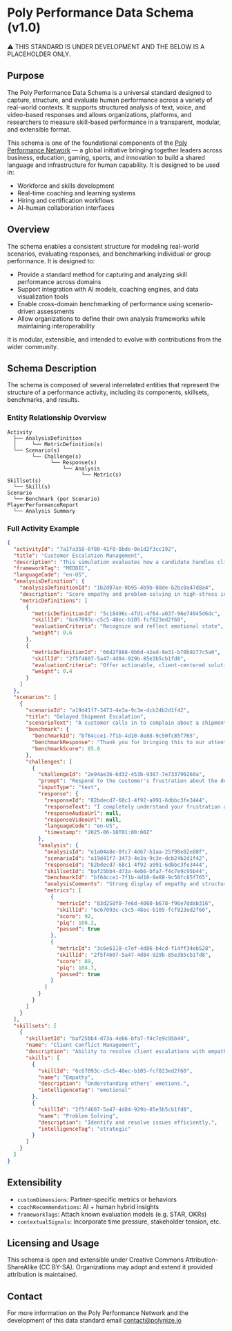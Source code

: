 # Poly Performance Data Schema (v1.0)

⚠ THIS STANDARD IS UNDER DEVELOPMENT AND THE BELOW IS A PLACEHOLDER ONLY. 

## Purpose
The Poly Performance Data Schema is a universal standard designed to capture, structure, and evaluate human performance across a variety of real-world contexts. It supports structured analysis of text, voice, and video-based responses and allows organizations, platforms, and researchers to measure skill-based performance in a transparent, modular, and extensible format.

This schema is one of the foundational components of the [Poly Performance Network](https://polynize.io/ppn) — a global initiative bringing together leaders across business, education, gaming, sports, and innovation to build a shared language and infrastructure for human capability. It is designed to be used in:
- Workforce and skills development
- Real-time coaching and learning systems
- Hiring and certification workflows
- AI-human collaboration interfaces

## Overview
The schema enables a consistent structure for modeling real-world scenarios, evaluating responses, and benchmarking individual or group performance. It is designed to:
- Provide a standard method for capturing and analyzing skill performance across domains
- Support integration with AI models, coaching engines, and data visualization tools
- Enable cross-domain benchmarking of performance using scenario-driven assessments
- Allow organizations to define their own analysis frameworks while maintaining interoperability

It is modular, extensible, and intended to evolve with contributions from the wider community.

## Schema Description

The schema is composed of several interrelated entities that represent the structure of a performance activity, including its components, skillsets, benchmarks, and results.

### Entity Relationship Overview
```
Activity
  ├── AnalysisDefinition
  │     └── MetricDefinition(s)
  └── Scenario(s)
        └── Challenge(s)
              └── Response(s)
                  └── Analysis
                        └── Metric(s)
Skillset(s)
  └── Skill(s)
Scenario
  └── Benchmark (per Scenario)
PlayerPerformanceReport
  └── Analysis Summary
```

### Full Activity Example
```json
{
  "activityId": "7a1fa358-6f80-41f0-8bde-0e1d2f3cc192",
  "title": "Customer Escalation Management",
  "description": "This simulation evaluates how a candidate handles client complaints and difficult escalations.",
  "frameworkTag": "MEDDIC",
  "languageCode": "en-US",
  "analysisDefinition": {
    "analysisDefinitionId": "1b2d07ae-0b95-4b9b-88de-b2bc0a47d8a4",
    "description": "Score empathy and problem-solving in high-stress interactions.",
    "metricDefinitions": [
      {
        "metricDefinitionId": "5c18496c-4fd1-4f64-a037-96e74945d6dc",
        "skillId": "6c67093c-c5c5-48ec-b105-fcf823ed2f60",
        "evaluationCriteria": "Recognize and reflect emotional state",
        "weight": 0.6
      },
      {
        "metricDefinitionId": "66d2f888-9b6d-42ed-9e31-b70b9277c5a0",
        "skillId": "2f5f4607-5a47-4d84-929b-85e3b5cb1fd8",
        "evaluationCriteria": "Offer actionable, client-centered solutions",
        "weight": 0.4
      }
    ]
  },
  "scenarios": [
    {
      "scenarioId": "a19d41f7-3473-4e3a-9c3e-dcb24b2d1f42",
      "title": "Delayed Shipment Escalation",
      "scenarioText": "A customer calls in to complain about a shipment delay on a high-value order.",
      "benchmark": {
        "benchmarkId": "bf64cce1-7f1b-4d10-8e88-9c50fc85f765",
        "benchmarkResponse": "Thank you for bringing this to our attention. I understand this delay is frustrating...",
        "benchmarkScore": 85.0
      },
      "challenges": [
        {
          "challengeId": "2e94ae36-6d32-453b-9307-7e733790260a",
          "prompt": "Respond to the customer's frustration about the delay.",
          "inputType": "text",
          "response": {
            "responseId": "82bdecd7-68c1-4f92-a991-6dbbc3fe3444",
            "responseText": "I completely understand your frustration and I want to assure you...",
            "responseAudioUrl": null,
            "responseVideoUrl": null,
            "languageCode": "en-US",
            "timestamp": "2025-06-18T01:00:00Z"
          },
          "analysis": {
            "analysisId": "e1a04a8e-0fc7-4d67-b1aa-25f98e82e88f",
            "scenarioId": "a19d41f7-3473-4e3a-9c3e-dcb24b2d1f42",
            "responseId": "82bdecd7-68c1-4f92-a991-6dbbc3fe3444",
            "skillsetId": "baf25bb4-d73a-4eb6-bfa7-f4c7e9c95b44",
            "benchmarkId": "bf64cce1-7f1b-4d10-8e88-9c50fc85f765",
            "analysisComments": "Strong display of empathy and structured problem-solving.",
            "metrics": [
              {
                "metricId": "83d258f0-7e6d-4060-b678-f96e7ddab316",
                "skillId": "6c67093c-c5c5-48ec-b105-fcf823ed2f60",
                "score": 92,
                "piq": 108.2,
                "passed": true
              },
              {
                "metricId": "3c6e6118-c7ef-4d86-b4cd-f14ff34eb528",
                "skillId": "2f5f4607-5a47-4d84-929b-85e3b5cb1fd8",
                "score": 89,
                "piq": 104.7,
                "passed": true
              }
            ]
          }
        }
      ]
    }
  ],
  "skillsets": [
    {
      "skillsetId": "baf25bb4-d73a-4eb6-bfa7-f4c7e9c95b44",
      "name": "Client Conflict Management",
      "description": "Ability to resolve client escalations with empathy and logic.",
      "skills": [
        {
          "skillId": "6c67093c-c5c5-48ec-b105-fcf823ed2f60",
          "name": "Empathy",
          "description": "Understanding others’ emotions.",
          "intelligenceTag": "emotional"
        },
        {
          "skillId": "2f5f4607-5a47-4d84-929b-85e3b5cb1fd8",
          "name": "Problem Solving",
          "description": "Identify and resolve issues efficiently.",
          "intelligenceTag": "strategic"
        }
      ]
    }
  ]
}
```

## Extensibility
- `customDimensions`: Partner-specific metrics or behaviors
- `coachRecommendations`: AI + human hybrid insights
- `frameworkTags`: Attach known evaluation models (e.g. STAR, OKRs)
- `contextualSignals`: Incorporate time pressure, stakeholder tension, etc.


## Licensing and Usage
This schema is open and extensible under Creative Commons Attribution-ShareAlike (CC BY-SA). Organizations may adopt and extend it provided attribution is maintained.

## Contact

For more information on the Poly Performance Network and the development of this data standard email contact@polynize.io
